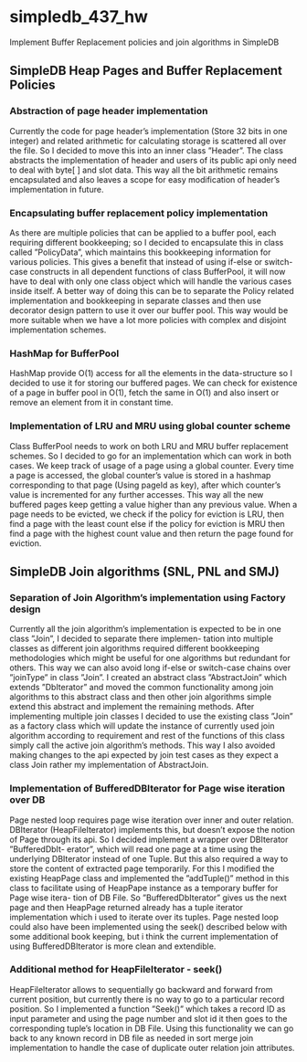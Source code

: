 # simpledb_437_hw
Implement Buffer Replacement policies and join algorithms in SimpleDB

## SimpleDB Heap Pages and Buffer Replacement Policies

### Abstraction of page header implementation
Currently the code for page header’s implementation (Store 32 bits in one integer) and related arithmetic for calculating
storage is scattered all over the file. So I decided to move this into an inner class ”Header”. The class abstracts the
implementation of header and users of its public api only need to deal with byte[ ] and slot data. This way all the bit
arithmetic remains encapsulated and also leaves a scope for easy modification of header’s implementation in future.

### Encapsulating buffer replacement policy implementation
As there are multiple policies that can be applied to a buffer pool, each requiring different bookkeeping; so I decided to
encapsulate this in class called ”PolicyData”, which maintains this bookkeeping information for various policies. This gives
a benefit that instead of using if-else or switch-case constructs in all dependent functions of class BufferPool, it will now
have to deal with only one class object which will handle the various cases inside itself. A better way of doing this can be
to separate the Policy related implementation and bookkeeping in separate classes and then use decorator design pattern to
use it over our buffer pool. This way would be more suitable when we have a lot more policies with complex and disjoint
implementation schemes.

### HashMap for BufferPool
HashMap provide O(1) access for all the elements in the data-structure so I decided to use it for storing our buffered pages.
We can check for existence of a page in buffer pool in O(1), fetch the same in O(1) and also insert or remove an element from
it in constant time.

### Implementation of LRU and MRU using global counter scheme
Class BufferPool needs to work on both LRU and MRU buffer replacement schemes. So I decided to go for an implementation
which can work in both cases. We keep track of usage of a page using a global counter. Every time a page is accessed, the
global counter’s value is stored in a hashmap corresponding to that page (Using pageId as key), after which counter’s value
is incremented for any further accesses. This way all the new buffered pages keep getting a value higher than any previous
value. When a page needs to be evicted, we check if the policy for eviction is LRU, then find a page with the least count else
if the policy for eviction is MRU then find a page with the highest count value and then return the page found for eviction.

## SimpleDB Join algorithms (SNL, PNL and SMJ)

### Separation of Join Algorithm’s implementation using Factory design
Currently all the join algorithm’s implementation is expected to be in one class ”Join”, I decided to separate there implemen-
tation into multiple classes as different join algorithms required different bookkeeping methodologies which might be useful
for one algorithms but redundant for others. This way we can also avoid long if-else or switch-case chains over ”joinType” in
class ”Join”. I created an abstract class ”AbstractJoin” which extends ”DbIterator” and moved the common functionality
among join algorithms to this abstract class and then other join algorithms simple extend this abstract and implement the
remaining methods. After implementing multiple join classes I decided to use the existing class ”Join” as a factory class
which will update the instance of currently used join algorithm according to requirement and rest of the functions of this
class simply call the active join algorithm’s methods. This way I also avoided making changes to the api expected by join
test cases as they expect a class Join rather my implementation of AbstractJoin.

### Implementation of BufferedDBIterator for Page wise iteration over DB
Page nested loop requires page wise iteration over inner and outer relation. DBIterator (HeapFileIterator) implements this,
but doesn’t expose the notion of Page through its api. So I decided implement a wrapper over DBIterator ”BufferedDbIt-
erator”, which will read one page at a time using the underlying DBIterator instead of one Tuple. But this also required a
way to store the content of extracted page temporarily. For this I modified the existing HeapPage class and implemented
the ”addTuple()” method in this class to facilitate using of HeapPape instance as a temporary buffer for Page wise itera-
tion of DB File. So ”BufferedDbIterator” gives us the next page and then HeapPage returned already has a tuple iterator
implementation which i used to iterate over its tuples. Page nested loop could also have been implemented using the seek()
described below with some additional book keeping, but i think the current implementation of using BufferedDBIterator is
more clean and extendible.

### Additional method for HeapFileIterator - seek()
HeapFileIterator allows to sequentially go backward and forward from current position, but currently there is no way to go
to a particular record position. So I implemented a function ”Seek()” which takes a record ID as input parameter and using
the page number and slot id it then goes to the corresponding tuple’s location in DB File. Using this functionality we can
go back to any known record in DB file as needed in sort merge join implementation to handle the case of duplicate outer
relation join attributes.
